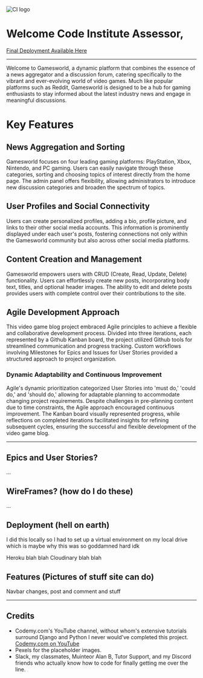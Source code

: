 ![CI logo](https://codeinstitute.s3.amazonaws.com/fullstack/ci_logo_small.png)

# Welcome Code Institute Assessor,

[Final Deployment Available Here](https://project-4-django-app-dee496c0d081.herokuapp.com/)

---

Welcome to Gamesworld, a dynamic platform that combines the essence of a news aggregator and a discussion forum, catering specifically to the vibrant and ever-evolving world of video games. Much like popular platforms such as Reddit, Gamesworld is designed to be a hub for gaming enthusiasts to stay informed about the latest industry news and engage in meaningful discussions.

# Key Features
## News Aggregation and Sorting
Gamesworld focuses on four leading gaming platforms: PlayStation, Xbox, Nintendo, and PC gaming. Users can easily navigate through these categories, sorting and choosing topics of interest directly from the home page. The admin panel offers flexibility, allowing administrators to introduce new discussion categories and broaden the spectrum of topics.

## User Profiles and Social Connectivity
Users can create personalized profiles, adding a bio, profile picture, and links to their other social media accounts. This information is prominently displayed under each user's posts, fostering connections not only within the Gamesworld community but also across other social media platforms.

## Content Creation and Management
Gamesworld empowers users with CRUD (Create, Read, Update, Delete) functionality. Users can effortlessly create new posts, incorporating body text, titles, and optional header images. The ability to edit and delete posts provides users with complete control over their contributions to the site.

## Agile Development Approach

This video game blog project embraced Agile principles to achieve a flexible and collaborative development process. Divided into three iterations, each represented by a Github Kanban board, the project utilized Github tools for streamlined communication and progress tracking. Custom workflows involving Milestones for Epics and Issues for User Stories provided a structured approach to project organization.

### Dynamic Adaptability and Continuous Improvement

Agile's dynamic prioritization categorized User Stories into 'must do,' 'could do,' and 'should do,' allowing for adaptable planning to accommodate changing project requirements. Despite challenges in pre-planning content due to time constraints, the Agile approach encouraged continuous improvement. The Kanban board visually represented progress, while reflections on completed iterations facilitated insights for refining subsequent cycles, ensuring the successful and flexible development of the video game blog.

---

## Epics and User Stories?

...

## WireFrames? (how do I do these)

...

## Deployment (hell on earth)

I did this locally so I had to set up a virtual environment on my local drive which is maybe why this was so goddamned hard idk

Heroku blah blah Cloudinary blah blah

## Features (Pictures of stuff site can do)

Navbar changes, post and comment and stuff

---

## Credits

- Codemy.com's YouTube channel, without whom's extensive tutorials surround Django and Python I never would've completed this project. [Codemy.com on YouTube](https://www.youtube.com/@Codemycom)
- Pexels for the placeholder images.
- Slack, my classmates, Muinteor Alan B, Tutor Support, and my Discord friends who actually know how to code for finally getting me over the line.
